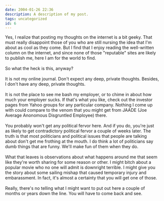 ```yaml
---
date: 2004-01-26 22:36
description: A description of my post.
tags: uncategorized
id: 6
---
```

Yes, I realize that posting my thoughts on the internet is a bit geeky.  That must really disappoint those of you who are still nursing the idea that I'm about as cool as they come.  But I find that I enjoy reading the well-written column on the internet, and since none of those "reputable" sites are likely to publish me, here I am for the world to find.<br />
<br />
So what the heck is this, anyway?<br />
<br />
It is not my online journal.  Don't expect any deep, private thoughts.  Besides, I don't have any deep, private thoughts.<br />
<br />
It is not the place to see me bash my employer, or to chime in about how much your employer sucks.  If that's what you like, check out the investor pages from Yahoo groups for any particular company.  Nothing I come up with could compare to the venom that you might get from JAADE (Joe Average Anonomous Disgruntled Employee) there.<br />
<br />
You probably won't get any political fervor here.  And if you do, you're just as likely to get contradictory political fervor a couple of weeks later.  The truth is that most politicians and political issues that people are talking about don't get me frothing at the mouth.  I do think a lot of politicians say dumb things that are funny.  We'll make fun of them when they do.<br />
<br />
What that leaves is observations about what happens around me that seem like they're worth sharing for some reason or other.  I might bitch about a popular movie who no one will admit is downright terrible.  I might give you the story about some sailing mishap that caused temporary injury and embarassment.  In fact, it's almost a certainty that you will get one of those.  <br />
<br />
Really, there's no telling what I might want to put out here a couple of months or years down the line.  You will have to come back and see.
